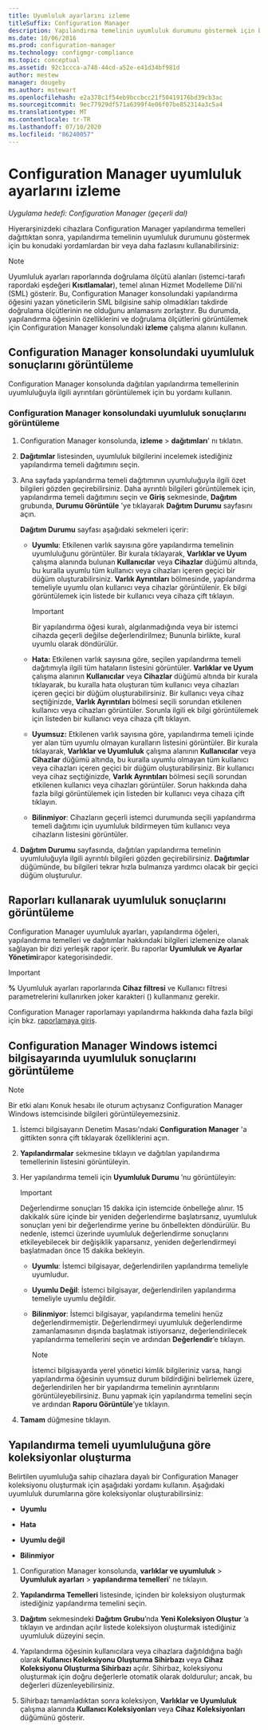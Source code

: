 ```yaml
---
title: Uyumluluk ayarlarını izleme
titleSuffix: Configuration Manager
description: Yapılandırma temelinin uyumluluk durumunu göstermek için bu konudaki yordamlardan bir veya daha fazlasını kullanın.
ms.date: 10/06/2016
ms.prod: configuration-manager
ms.technology: configmgr-compliance
ms.topic: conceptual
ms.assetid: 92c1ccca-a748-44cd-a52e-e41d34bf981d
author: mestew
manager: dougeby
ms.author: mstewart
ms.openlocfilehash: e2a378c1f54eb9bccbcc21f50419176bd39cb3ac
ms.sourcegitcommit: 9ec77929df571a6399f4e06f07be852314a3c5a4
ms.translationtype: MT
ms.contentlocale: tr-TR
ms.lasthandoff: 07/10/2020
ms.locfileid: "86240057"
---
```

# <a name="monitor-compliance-settings-in-configuration-manager"></a>Configuration Manager uyumluluk ayarlarını izleme

*Uygulama hedefi: Configuration Manager (geçerli dal)*

Hiyerarşinizdeki cihazlara Configuration Manager yapılandırma temelleri dağıttıktan sonra, yapılandırma temelinin uyumluluk durumunu göstermek için bu konudaki yordamlardan bir veya daha fazlasını kullanabilirsiniz:

> [!NOTE]  
>  Uyumluluk ayarları raporlarında doğrulama ölçütü alanları (istemci-tarafı rapordaki eşdeğeri **Kısıtlamalar**), temel alınan Hizmet Modelleme Dili’ni (SML) gösterir. Bu, Configuration Manager konsolundaki yapılandırma öğesini yazan yöneticilerin SML bilgisine sahip olmadıkları takdirde doğrulama ölçütlerinin ne olduğunu anlamasını zorlaştırır. Bu durumda, yapılandırma öğesinin özelliklerini ve doğrulama ölçütlerini görüntülemek için Configuration Manager konsolundaki **izleme** çalışma alanını kullanın.  

##  <a name="view-compliance-results-in-the-configuration-manager-console"></a>Configuration Manager konsolundaki uyumluluk sonuçlarını görüntüleme  
 Configuration Manager konsolunda dağıtılan yapılandırma temellerinin uyumluluğuyla ilgili ayrıntıları görüntülemek için bu yordamı kullanın.  

### <a name="view-compliance-results-in-the-configuration-manager-console"></a>Configuration Manager konsolundaki uyumluluk sonuçlarını görüntüleme  

1.  Configuration Manager konsolunda, **izleme**  >  **dağıtımları**' nı tıklatın.  

3.  **Dağıtımlar** listesinden, uyumluluk bilgilerini incelemek istediğiniz yapılandırma temeli dağıtımını seçin.  

4.  Ana sayfada yapılandırma temeli dağıtımının uyumluluğuyla ilgili özet bilgileri gözden geçirebilirsiniz. Daha ayrıntılı bilgileri görüntülemek için, yapılandırma temeli dağıtımını seçin ve **Giriş** sekmesinde, **Dağıtım** grubunda, **Durumu Görüntüle** 'ye tıklayarak **Dağıtım Durumu** sayfasını açın.  

     **Dağıtım Durumu** sayfası aşağıdaki sekmeleri içerir:  

    -   **Uyumlu**: Etkilenen varlık sayısına göre yapılandırma temelinin uyumluluğunu görüntüler. Bir kurala tıklayarak, **Varlıklar ve Uyum** çalışma alanında bulunan **Kullanıcılar** veya **Cihazlar** düğümü altında, bu kuralla uyumlu tüm kullanıcı veya cihazları içeren geçici bir düğüm oluşturabilirsiniz. **Varlık Ayrıntıları** bölmesinde, yapılandırma temeliyle uyumlu olan kullanıcı veya cihazlar görüntülenir. Ek bilgi görüntülemek için listede bir kullanıcı veya cihaza çift tıklayın.  

        > [!IMPORTANT]  
        >  Bir yapılandırma öğesi kuralı, algılanmadığında veya bir istemci cihazda geçerli değilse değerlendirilmez; Bununla birlikte, kural uyumlu olarak döndürülür.  

    -   **Hata:** Etkilenen varlık sayısına göre, seçilen yapılandırma temeli dağıtımıyla ilgili tüm hataların listesini görüntüler. **Varlıklar ve Uyum** çalışma alanının **Kullanıcılar** veya **Cihazlar** düğümü altında bir kurala tıklayarak, bu kuralla hata oluşturan tüm kullanıcı veya cihazları içeren geçici bir düğüm oluşturabilirsiniz. Bir kullanıcı veya cihaz seçtiğinizde, **Varlık Ayrıntıları** bölmesi seçili sorundan etkilenen kullanıcı veya cihazları görüntüler. Sorunla ilgili ek bilgi görüntülemek için listeden bir kullanıcı veya cihaza çift tıklayın.  

    -   **Uyumsuz:** Etkilenen varlık sayısına göre, yapılandırma temeli içinde yer alan tüm uyumlu olmayan kuralların listesini görüntüler. Bir kurala tıklayarak, **Varlıklar ve Uyumluluk** çalışma alanının **Kullanıcılar** veya **Cihazlar** düğümü altında, bu kuralla uyumlu olmayan tüm kullanıcı veya cihazları içeren geçici bir düğüm oluşturabilirsiniz. Bir kullanıcı veya cihaz seçtiğinizde, **Varlık Ayrıntıları** bölmesi seçili sorundan etkilenen kullanıcı veya cihazları görüntüler. Sorun hakkında daha fazla bilgi görüntülemek için listeden bir kullanıcı veya cihaza çift tıklayın.  

    -   **Bilinmiyor**: Cihazların geçerli istemci durumunda seçili yapılandırma temeli dağıtımı için uyumluluk bildirmeyen tüm kullanıcı veya cihazların listesini görüntüler.  

5.  **Dağıtım Durumu** sayfasında, dağıtılan yapılandırma temelinin uyumluluğuyla ilgili ayrıntılı bilgileri gözden geçirebilirsiniz. **Dağıtımlar** düğümünde, bu bilgileri tekrar hızla bulmanıza yardımcı olacak bir geçici düğüm oluşturulur.  

##  <a name="view-compliance-results-by-using-reports"></a>Raporları kullanarak uyumluluk sonuçlarını görüntüleme  
 Configuration Manager uyumluluk ayarları, yapılandırma öğeleri, yapılandırma temelleri ve dağıtımlar hakkındaki bilgileri izlemenize olanak sağlayan bir dizi yerleşik rapor içerir. Bu raporlar **Uyumluluk ve Ayarlar Yönetimi**rapor kategorisindedir.  

> [!IMPORTANT]  
>  **%** Uyumluluk ayarları raporlarında **Cihaz filtresi** ve Kullanıcı filtresi parametrelerini kullanırken joker karakteri () kullanmanız gerekir.  

 Configuration Manager raporlamayı yapılandırma hakkında daha fazla bilgi için bkz. [raporlamaya giriş](../../core/servers/manage/introduction-to-reporting.md).

##  <a name="view-compliance-results-on-a-configuration-manager-windows-client-computer"></a>Configuration Manager Windows istemci bilgisayarında uyumluluk sonuçlarını görüntüleme

> [!NOTE]  
>  Bir etki alanı Konuk hesabı ile oturum açtıysanız Configuration Manager Windows istemcisinde bilgileri görüntüleyemezsiniz.    

1.  İstemci bilgisayarın Denetim Masası'ndaki **Configuration Manager** 'a gittikten sonra çift tıklayarak özelliklerini açın.  

2.  **Yapılandırmalar** sekmesine tıklayın ve dağıtılan yapılandırma temellerinin listesini görüntüleyin.  

3.  Her yapılandırma temeli için **Uyumluluk Durumu** ’nu görüntüleyin:  

    > [!IMPORTANT]  
    >  Değerlendirme sonuçları 15 dakika için istemcide önbelleğe alınır. 15 dakikalık süre içinde bir yeniden değerlendirme başlatırsanız, uyumluluk sonuçları yeni bir değerlendirme yerine bu önbellekten döndürülür. Bu nedenle, istemci üzerinde uyumluluk değerlendirme sonuçlarını etkileyebilecek bir değişiklik yaparsanız, yeniden değerlendirmeyi başlatmadan önce 15 dakika bekleyin.  

    -   **Uyumlu**: İstemci bilgisayar, değerlendirilen yapılandırma temeliyle uyumludur.  

    -   **Uyumlu Değil**: İstemci bilgisayar, değerlendirilen yapılandırma temeliyle uyumlu değildir.  

    -   **Bilinmiyor**: İstemci bilgisayar, yapılandırma temelini henüz değerlendirmemiştir. Değerlendirmeyi uyumluluk değerlendirme zamanlamasının dışında başlatmak istiyorsanız, değerlendirilecek yapılandırma temellerini seçin ve ardından **Değerlendir**’e tıklayın.  

        > [!NOTE]  
        >  İstemci bilgisayarda yerel yönetici kimlik bilgileriniz varsa, hangi yapılandırma öğesinin uyumsuz durum bildirdiğini belirlemek üzere, değerlendirilen her bir yapılandırma temelinin ayrıntılarını görüntüleyebilirsiniz. Bunu yapmak için yapılandırma temelini seçin ve ardından **Raporu Görüntüle**’ye tıklayın.  

4.  **Tamam** düğmesine tıklayın.  

##  <a name="create-collections-based-on-configuration-baseline-compliance"></a>Yapılandırma temeli uyumluluğuna göre koleksiyonlar oluşturma  
 Belirtilen uyumluluğa sahip cihazlara dayalı bir Configuration Manager koleksiyonu oluşturmak için aşağıdaki yordamı kullanın. Aşağıdaki uyumluluk durumlarına göre koleksiyonlar oluşturabilirsiniz:  

-   **Uyumlu**  

-   **Hata**  

-   **Uyumlu değil**  

-   **Bilinmiyor**  

1.  Configuration Manager konsolunda, **varlıklar ve uyumluluk**  >  **Uyumluluk ayarları**  >  **yapılandırma temelleri**' ne tıklayın.  

3.  **Yapılandırma Temelleri** listesinde, içinden bir koleksiyon oluşturmak istediğiniz yapılandırma temelini seçin.  

4.  **Dağıtım** sekmesindeki **Dağıtım Grubu**’nda **Yeni Koleksiyon Oluştur** ’a tıklayın ve ardından açılır listede koleksiyon oluşturmak istediğiniz uyumluluk düzeyini seçin.  

5.  Yapılandırma öğesinin kullanıcılara veya cihazlara dağıtıldığına bağlı olarak **Kullanıcı Koleksiyonu Oluşturma Sihirbazı** veya **Cihaz Koleksiyonu Oluşturma Sihirbazı** açılır. Sihirbaz, koleksiyonu oluşturmak için doğru değerlerle otomatik olarak doldurulur; ancak, bu değerleri düzenleyebilirsiniz.  

6.  Sihirbazı tamamladıktan sonra koleksiyon, **Varlıklar ve Uyumluluk** çalışma alanında **Kullanıcı Koleksiyonları** veya **Cihaz Koleksiyonları** düğümünü gösterir.  
